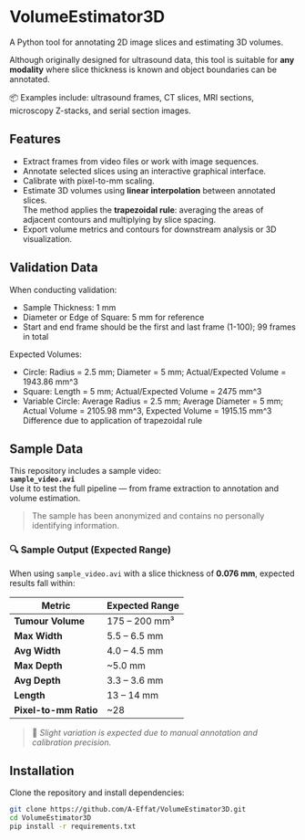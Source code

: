 # VolumeEstimator3D

A Python tool for annotating 2D image slices and estimating 3D volumes.

Although originally designed for ultrasound data, this tool is suitable for **any modality** where slice thickness is known and object boundaries can be annotated.

📦 Examples include: ultrasound frames, CT slices, MRI sections, microscopy Z-stacks, and serial section images.

## Features
- Extract frames from video files or work with image sequences.
- Annotate selected slices using an interactive graphical interface.
- Calibrate with pixel-to-mm scaling.
- Estimate 3D volumes using **linear interpolation** between annotated slices.  
  The method applies the **trapezoidal rule**: averaging the areas of adjacent contours and multiplying by slice spacing.
- Export volume metrics and contours for downstream analysis or 3D visualization.
## Validation Data
When conducting validation:
- Sample Thickness: 1 mm
- Diameter or Edge of Square: 5 mm for reference
- Start and end frame should be the first and last frame (1-100); 99 frames in total
  
Expected Volumes:
- Circle: Radius = 2.5 mm; Diameter = 5 mm; Actual/Expected Volume = 1943.86 mm^3
- Square: Length = 5 mm; Actual/Expected Volume = 2475 mm^3
- Variable Circle: Average Radius = 2.5 mm; Average Diameter = 5 mm; Actual Volume = 2105.98 mm^3, Expected Volume = 1915.15 mm^3
    Difference due to application of trapezoidal rule
## Sample Data

This repository includes a sample video:  
**`sample_video.avi`**  
Use it to test the full pipeline — from frame extraction to annotation and volume estimation.

> The sample has been anonymized and contains no personally identifying information.

### 🔍 Sample Output (Expected Range)

When using `sample_video.avi` with a slice thickness of **0.076 mm**, expected results fall within:

| Metric                  | Expected Range         |
|-------------------------|------------------------|
| **Tumour Volume**       | 175 – 200 mm³          |
| **Max Width**           | 5.5 – 6.5 mm           |
| **Avg Width**           | 4.0 – 4.5 mm           |
| **Max Depth**           | ~5.0 mm                |
| **Avg Depth**           | 3.3 – 3.6 mm           |
| **Length**              | 13 – 14 mm             |
| **Pixel-to-mm Ratio**   | ~28                    |

> 🧪 *Slight variation is expected due to manual annotation and calibration precision.*

## Installation

Clone the repository and install dependencies:

```bash
git clone https://github.com/A-Effat/VolumeEstimator3D.git
cd VolumeEstimator3D
pip install -r requirements.txt
